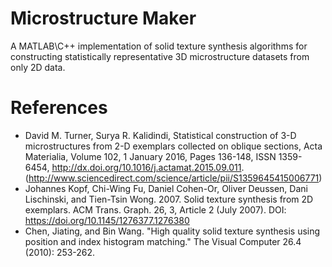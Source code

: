 # Microstructure Maker
A MATLAB\C++ implementation of solid texture synthesis algorithms for constructing statistically representative 3D microstructure datasets from only 2D data. 

# References
- David M. Turner, Surya R. Kalidindi, Statistical construction of 3-D microstructures from 2-D exemplars collected on oblique sections, Acta Materialia, Volume 102, 1 January 2016, Pages 136-148, ISSN 1359-6454, http://dx.doi.org/10.1016/j.actamat.2015.09.011.
(http://www.sciencedirect.com/science/article/pii/S1359645415006771)
- Johannes Kopf, Chi-Wing Fu, Daniel Cohen-Or, Oliver Deussen, Dani Lischinski, and Tien-Tsin Wong. 2007. Solid texture synthesis from 2D exemplars. ACM Trans. Graph. 26, 3, Article 2 (July 2007). DOI: https://doi.org/10.1145/1276377.1276380
- Chen, Jiating, and Bin Wang. "High quality solid texture synthesis using position and index histogram matching." The Visual Computer 26.4 (2010): 253-262.
